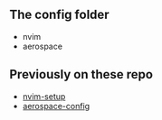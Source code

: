 ## The config folder
- nvim
- aerospace

## Previously on these repo
- [nvim-setup](https://github.com/wcleeah/nvim-setup)
- [aerospace-config](https://github.com/wcleeah/aerospace-config)
